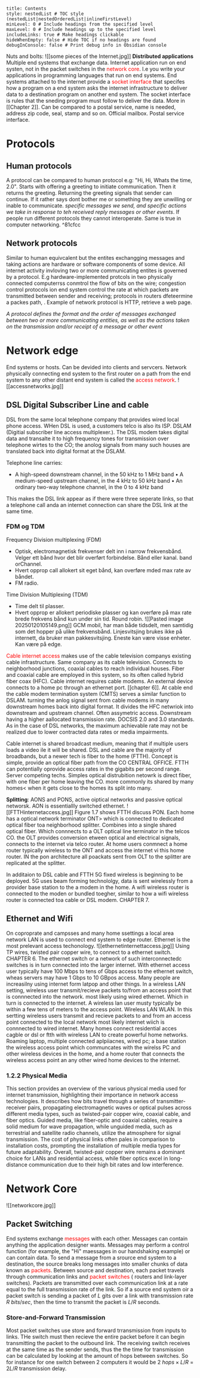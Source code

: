 ```table-of-contents
title: Contents
style: nestedList # TOC style (nestedList|nestedOrderedList|inlineFirstLevel)
minLevel: 0 # Include headings from the specified level
maxLevel: 0 # Include headings up to the specified level
includeLinks: true # Make headings clickable
hideWhenEmpty: false # Hide TOC if no headings are found
debugInConsole: false # Print debug info in Obsidian console
```
Nuts and bolts:
![[some pieces of the Internet.jpg]]
**Distributed applications**
Multiple end systems that exchange data. Internet application run on end systen, not in the packet switches in the <span style="color:rgb(255, 0, 0)">network core</span>. 
I.e you write your applications in programming languages that run on end systems. End systems attached to the internet provide a <span style="color:rgb(255, 0, 0)">socket interface</span> that specifes how a program on a end system asks the internet infrastructure to deliver data to a destination program on another end system. The socket interface is rules that the sneding program must follow to deliver the data. More in [[Chapter 2]]. Can be compared to a postal service, name is needed, address zip code, seal, stamp and so on. Official mailbox. Postal service interface. 

# Protocols
## Human protocols
A protocol can be compared to human protocol e.g: "Hi, Hi, Whats the time, 2.0". Starts with offering a greeting to initiate communication. Then it returns the greeting. Returning the greeting signals that sender can continue. If it rather says dont bother me or something they are unwilling or inable to communicate. *specific messages we send, and specific actions we take in response to teh received reply messages or other events*. If people run different protocols they cannot interoperate. Same is true in computer networking.  ^81cfcc
## Network protocols
Similar to human equivcalent but the entites exchangging messages and taking actions are hardware or software components of some device. All internet activity invloving two or more communicating entites is governed by a protocol. E.g hardware-implemented protcols in two physically connected computerrss conmtrol the flow of bits on the wire; congestion control protocols ion end system control the rate at which packets are transmitted between sender and receiving; protocols in routers dfeteermine a packes path, . Example of network protocol is HTTP, retrieve a web page. 

*A protocol defines the format and the order of messages exchanged between two or more communicating entities, as well as the actions taken on the transmission
and/or receipt of a message or other event*

# Network edge
End systems or hosts. Can be devided into clients and servcers. Network physically connecting end system to the first router on a path from the end system to any other distant end system is called the <span style="color:rgb(255, 0, 0)">access network</span>. 
![[accessnetworks.jpg]]
## DSL Digital Subscriber Line and cable
DSL from the same local telephone company that provides wired local phone access. WHen DSL is used, a customers telco is also its ISP. DSLAM (Digitial subscriber line access multiplexer.). The DSL modem takes digital data and transalte it to high frequency tones for transmission over telephone wirtes to the CO; the anolog signals from many such houses are translated back into digital format at the DSLAM.

Telephone line carries:
- A high-speed downstream channel, in the 50 kHz to 1 MHz band
• A medium-speed upstream channel, in the 4 kHz to 50 kHz band
• An ordinary two-way telephone channel, in the 0 to 4 kHz band

This makes the DSL link appear as if there were three seperate links, so that a telephone call anda an internet connection can share the DSL link at the same time.

### FDM og TDM
Frequency Division multiplexing (FDM)
- Optisk, electromagnetisk frekvenser delt inn i narrow frekvensbånd. Velger ett bånd hvor det blir overført forbindelse. Bånd eller kanal. band orChannel.
- Hvert opprop call allokert sit eget bånd, kan overføre mded max rate av båndet.
- FM radio.

Time Division Multiplexing (TDM)
- Time delt til plasser.
- Hvert opprop er allokert periodiske plasser og kan overføre på max rate brede frekvens bånd kun under sin tid. Round robin.
![[Pasted image 20250120105149.png]]
GCM mobil, har man både tidsdelt, men samtidig som det hopper på ulike frekvensbånd.
Linjesvitsjing brukes ikke på internett, da bruker man pakkesvitsjing. Eneste kan være visse enheter. Kan være på edge.

<span style="color:rgb(255, 0, 0)">Cable internet access</span> makes use of the cable television companys existing cable infrastructure. Same company as its cable television. Connects to neighborhood junctions, coaxial cables to reach individual houses. Fiber and coaxial cable are employed in this system, so its often called hybrid fiber coax (HFC). Cable internet requires cable modems. An external device connects to a home pc through an ethernet port. [[chapter 6]]. At cable end the cable modem termination system (CMTS) serves a similar function to DSLAM. turning the anlog signal sent from cable modems in many downstream homes back into digital format. It divides the HFC netwriok into downstream and upstream channel. Often assymetric access. Downstream having a higher aallocated transmission rate. DOCSIS 2.0 and 3.0 standards. As in the case of DSL networks, the
maximum achievable rate may not be realized due to lower contracted data rates
or media impairments.

Cable internet is shared broadcast medium, meaning that if multiple users loads a video ile it will be shared. DSL and cable are the majority of broadbands, but a newer tech is fiber to the home (FTTH). Concept is simple, provide an optical fiber path from the CO CENTRAL OFFICE. FTTH can potentially oprovide access rates in the gigabits per second range. Server competing techs. Simples optical distrubition netowrk is direct fiber, with one fiber per home leaving the CO. more commonly its shared by many homes< when it gets close to the homes its split into many. 

**Splitting**: AONS and PONS, active oiptical networks and passive optical networsk. AON is essentiallly switched  ethernet. 
![[FTTHinternetaccess.jpg]]
Figure 1.7 shows FTTH discuss PON. Each home has a optical network terminator ONT> which is connected to dedicated optical fiber toa  neighborhood splitter. Combines into a single shared optical fiber. Which connnects to a OLT optical line terminator in the telcos CO. the OLT provides conversion etween optical and electrical signals, connects to the internet via telco router. At home users conmnect a home router typically wireless to the ONT and access the internet vi this home router. IN the pon architecture all poackats sent from OLT to the splitter are replicated at the splitter.

In additaion to DSL cable and FTTH 5G fixed wireless is beginning to be deployed. 5G uses beam forming technololgy, data is sent wirelessly from a provider base station to the a modem in the home. A wifi wireless router is connected to the moden or bundled toegher, similar to how a wifi wireless router is connected toa cable or DSL modem. CHAPTER 7. 
## Ethernet and Wifi
On coproprate and campsses and many home ssettings a local area network LAN is used to connect end system to edge router. Ethernet is the most prelevant access techonology. 
![[ethernetinternettaccess.jpg]]
Using TP wires, twisted pair copper wire, to connect to a ethernet switch. CHAPTER 6. The ethernet switch or a network of such interconnectedc switches is in turn connected into the larger internet. With ethernet  access user typically have 100 Mbps to tens of Gbps access to the ethernet switch, wheas servers may have 1 Gbps to 10 GBpos access. Many people are increasilny using  internet form latpop and other things. In a wireless LAN setting, wireless user transmit/recieve packets to/from an access point that is connnected into the network. most likely using wired ethernet. Which in turn is connected to the internet. A wireless lan user musty typically be within a few tens of meters to the access point. Wireless LAN WLAN. In this sertting  wireless users transmit and recieve packets to and from an access point connected to the local network most likely internet wiich is connnected to wired internet. Many homes connect residential acces cagble or dsl or ftth with wireless LAN to create powerful home networks. Roaming laptop, multiple connected aplpiiacnes, wired pc; a base station the wireless access point which communcates with the wirelss PC and other wireless devices in the home, and a home router that connects the wireless access point an any other wired home devices to the internet. 

### 1.2.2 Physical Media

This section provides an overview of the various physical media used for internet transmission, highlighting their importance in network access technologies. It describes how bits travel through a series of transmitter-receiver pairs, propagating electromagnetic waves or optical pulses across different media types, such as twisted-pair copper wire, coaxial cable, and fiber optics. Guided media, like fiber-optic and coaxial cables, require a solid medium for wave propagation, while unguided media, such as terrestrial and satellite radio channels, utilize the atmosphere for signal transmission. The cost of physical links often pales in comparison to installation costs, prompting the installation of multiple media types for future adaptability. Overall, twisted-pair copper wire remains a dominant choice for LANs and residential access, while fiber optics excel in long-distance communication due to their high bit rates and low interference.


# Network Core
![[networkcore.jpg]]

## Packet Switching
End systems exchange <span style="color:rgb(255, 0, 0)">messages</span> with each other. Messages can contain anything the application designer wants. Messages may perform a control function (for example, the "Hi" maessages in our handshaking example) or can contain data. To send a message from a srource end system to a destination, the source breaks long messages into smaller chunks of data known as <span style="color:rgb(255, 0, 0)">packets</span>. Between source and destination, each packet travels through communication links and <span style="color:rgb(255, 0, 0)">packet switches</span> ( routers and link-layer switches). Packets are transmitted over each communication link at a rate equal to the full transmission rate of the link. So if a source end system oir a packet switch is sending a packet of $L$ gits over a link with transmission rate $R$ $bits/sec$, then the time to transmit the packet is $L/R$ seconds. 
### Store-and-Forward Transmission
Most packet switches use store and forward trransmission from inputs to links. THe switch must then recieve the entire packet before it can begin transmitting the packet to the outbound link. The receiving switch receives at the same time as the sender sends, thus the the time for transmission can be calculated by looking at the amount of hops between switches. So for instance for one switch between 2 computers it would be $2$ $hops\times  L/R$ = $2L/R$ transmission delay.


